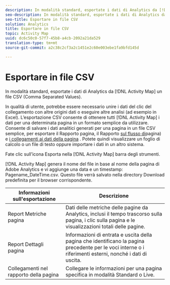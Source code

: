 ```yaml
---
description: In modalità standard, esportate i dati di Analytics da [!DNL Activity Map] a un file CSV (Comma Separated Values).
seo-description: In modalità standard, esportate i dati di Analytics da [!DNL Activity Map] a un file CSV (Comma Separated Values).
seo-title: Esportare in file CSV
solution: Analytics
title: Esportare in file CSV
topic: Activity Map
uuid: dc6c50c0-57f7-45b8-a4cb-2092a21da529
translation-type: tm+mt
source-git-commit: a2c38c2cf3a2c1451e2c60e003ebe1fa9bfd145d

---
```



# Esportare in file CSV

In modalità standard, esportate i dati di Analytics da [!DNL Activity Map] un file CSV (Comma Separated Values).

In qualità di utente, potrebbe essere necessario unire i dati del clic del collegamento con altre origini dati o eseguire altre analisi (ad esempio in Excel). L’esportazione CSV consente di ottenere tutti [!DNL Activity Map] i dati per una determinata pagina in un formato semplice da utilizzare. Consente di salvare i dati analitici generati per una pagina in un file CSV semplice, per esportare il Rapporto pagina, il Rapporto [sul flusso di](/help/analyze/activity-map/activitymap-page-flow.md)pagina) e [i collegamenti ai dati della pagina](/help/analyze/activity-map/activitymap-links-report.md) . Potete quindi visualizzare un foglio di calcolo o un file di testo oppure importare i dati in un altro sistema.

Fate clic sull’icona Esporta nella [!DNL Activity Map] barra degli strumenti.

[!DNL Activity Map] genera il nome del file in base al nome della pagina di Adobe Analytics e vi aggiunge una data e un timestamp: Pagename_DateTime.csv. Questo file verrà salvato nella directory Download predefinita per il browser corrispondente.

| Informazioni sull'esportazione | Descrizione |
|---|---|
| Report Metriche pagina | Dati delle metriche delle pagine da Analytics, inclusi il tempo trascorso sulla pagina, i clic sulla pagina e le visualizzazioni totali delle pagine. |
| Report Dettagli pagina | Informazioni di entrata e uscita della pagina che identificano la pagina precedente per le voci interne o i riferimenti esterni, nonché i dati di uscita. |
| Collegamenti nel rapporto della pagina | Collegare le informazioni per una pagina specifica in modalità Standard o Live. |
